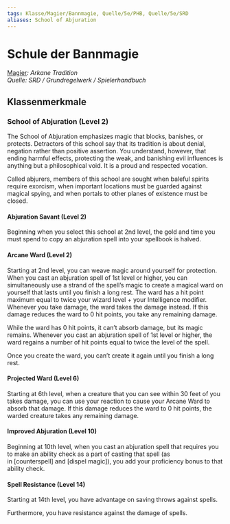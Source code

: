 ```yaml
---
tags: Klasse/Magier/Bannmagie, Quelle/5e/PHB, Quelle/5e/SRD
aliases: School of Abjuration
---
```

Schule der Bannmagie
====================

[Magier](04.%20Kompendium/Charakteroptionen/02.%20Klassen/Magier/Magier.md)_: Arkane Tradition_  
_Quelle: SRD / Grundregelwerk / Spielerhandbuch_

Klassenmerkmale
---------------

### School of Abjuration (Level 2)

The School of Abjuration emphasizes magic that blocks, banishes, or protects. Detractors of this school say that its tradition is about denial, negation rather than positive assertion. You understand, however, that ending harmful effects, protecting the weak, and banishing evil influences is anything but a philosophical void. It is a proud and respected vocation.

Called abjurers, members of this school are sought when baleful spirits require exorcism, when important locations must be guarded against magical spying, and when portals to other planes of existence must be closed.

#### Abjuration Savant (Level 2)

Beginning when you select this school at 2nd level, the gold and time you must spend to copy an abjuration spell into your spellbook is halved.

#### Arcane Ward (Level 2)

Starting at 2nd level, you can weave magic around yourself for protection. When you cast an abjuration spell of 1st level or higher, you can simultaneously use a strand of the spell’s magic to create a magical ward on yourself that lasts until you finish a long rest. The ward has a hit point maximum equal to twice your wizard level + your Intelligence modifier. Whenever you take damage, the ward takes the damage instead. If this damage reduces the ward to 0 hit points, you take any remaining damage.

While the ward has 0 hit points, it can’t absorb damage, but its magic remains. Whenever you cast an abjuration spell of 1st level or higher, the ward regains a number of hit points equal to twice the level of the spell.

Once you create the ward, you can’t create it again until you finish a long rest.

#### Projected Ward (Level 6)

Starting at 6th level, when a creature that you can see within 30 feet of you takes damage, you can use your reaction to cause your Arcane Ward to absorb that damage. If this damage reduces the ward to 0 hit points, the warded creature takes any remaining damage.

#### Improved Abjuration (Level 10)

Beginning at 10th level, when you cast an abjuration spell that requires you to make an ability check as a part of casting that spell (as in \[counterspell\] and \[dispel magic\]), you add your proficiency bonus to that ability check.

#### Spell Resistance (Level 14)

Starting at 14th level, you have advantage on saving throws against spells.

Furthermore, you have resistance against the damage of spells.